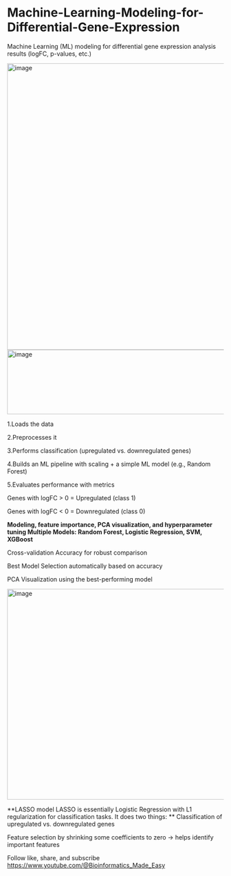 # Machine-Learning-Modeling-for-Differential-Gene-Expression

Machine Learning (ML) modeling for differential gene expression analysis results (logFC, p-values, etc.)

<img width="1333" height="666" alt="image" src="https://github.com/user-attachments/assets/2fff935e-893a-42b5-80dc-15e719bc22af" />


<img width="521" height="150" alt="image" src="https://github.com/user-attachments/assets/326b0030-73e2-42df-b5cc-597b1f787294" />


1.Loads the data

2.Preprocesses it

3.Performs classification (upregulated vs. downregulated genes)

4.Builds an ML pipeline with scaling + a simple ML model (e.g., Random Forest)

5.Evaluates performance with metrics

Genes with logFC > 0 = Upregulated (class 1)

Genes with logFC < 0 = Downregulated (class 0)


**Modeling, feature importance, PCA visualization, and hyperparameter tuning
Multiple Models: Random Forest, Logistic Regression, SVM, XGBoost**

Cross-validation Accuracy for robust comparison

Best Model Selection automatically based on accuracy

PCA Visualization using the best-performing model

<img width="790" height="490" alt="image" src="https://github.com/user-attachments/assets/3fbd8fd3-c524-4909-945b-d1ae75daf901" />



**LASSO model LASSO is essentially Logistic Regression with L1 regularization for classification tasks. It does two things:
**
Classification of upregulated vs. downregulated genes

Feature selection by shrinking some coefficients to zero → helps identify important features

Follow like, share, and subscribe https://www.youtube.com/@Bioinformatics_Made_Easy
